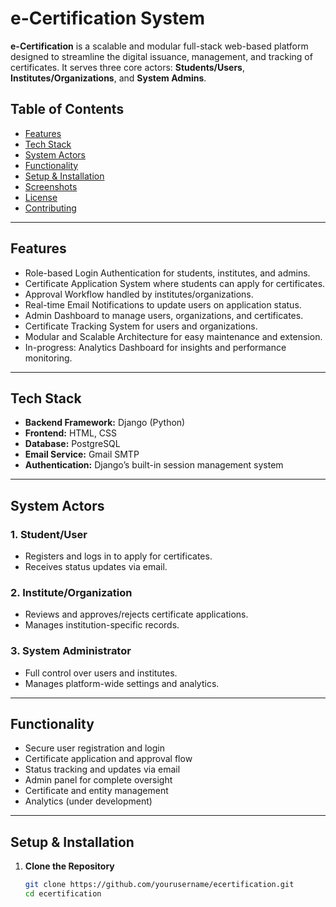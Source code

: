 # e-Certification System

**e-Certification** is a scalable and modular full-stack web-based platform designed to streamline the digital issuance, management, and tracking of certificates. It serves three core actors: **Students/Users**, **Institutes/Organizations**, and **System Admins**.

## Table of Contents

- [Features](#features)  
- [Tech Stack](#tech-stack)  
- [System Actors](#system-actors)  
- [Functionality](#functionality)  
- [Setup & Installation](#setup--installation)  
- [Screenshots](#screenshots)  
- [License](#license)  
- [Contributing](#contributing)  

---

## Features

- Role-based Login Authentication for students, institutes, and admins.
- Certificate Application System where students can apply for certificates.
- Approval Workflow handled by institutes/organizations.
- Real-time Email Notifications to update users on application status.
- Admin Dashboard to manage users, organizations, and certificates.
- Certificate Tracking System for users and organizations.
- Modular and Scalable Architecture for easy maintenance and extension.
- In-progress: Analytics Dashboard for insights and performance monitoring.

---

## Tech Stack

- **Backend Framework:** Django (Python)
- **Frontend:** HTML, CSS
- **Database:** PostgreSQL
- **Email Service:** Gmail SMTP
- **Authentication:** Django’s built-in session management system

---

## System Actors

### 1. Student/User
- Registers and logs in to apply for certificates.
- Receives status updates via email.

### 2. Institute/Organization
- Reviews and approves/rejects certificate applications.
- Manages institution-specific records.

### 3. System Administrator
- Full control over users and institutes.
- Manages platform-wide settings and analytics.

---

## Functionality

- Secure user registration and login  
- Certificate application and approval flow  
- Status tracking and updates via email  
- Admin panel for complete oversight  
- Certificate and entity management  
- Analytics (under development)

---

## Setup & Installation

1. **Clone the Repository**
   ```bash
   git clone https://github.com/yourusername/ecertification.git
   cd ecertification
